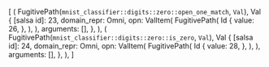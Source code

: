 [
    (
        FugitivePath(`mnist_classifier::digits::zero::open_one_match`, `Val`),
        Val {
            [salsa id]: 23,
            domain_repr: Omni,
            opn: ValItem(
                FugitivePath(
                    Id {
                        value: 26,
                    },
                ),
            ),
            arguments: [],
        },
    ),
    (
        FugitivePath(`mnist_classifier::digits::zero::is_zero`, `Val`),
        Val {
            [salsa id]: 24,
            domain_repr: Omni,
            opn: ValItem(
                FugitivePath(
                    Id {
                        value: 28,
                    },
                ),
            ),
            arguments: [],
        },
    ),
]